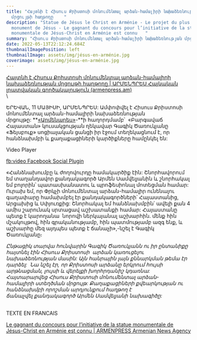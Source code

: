 ```yaml
---
title: "Հայտնի է Հիսուս Քրիստոսի մոնումենտալ արձան-համալիրի նախաձեռնության
  մրցույթի հաղթողը    "
description: "Statue de Jésus le Christ en Arménie - Le projet du plus grand
  monument de Jésus - Le gagnant du concours pour l’initiative de la statue
  monumentale de Jésus-Christ en Arménie est connu   "
summary: "Հիսուս Քրիստոսի մոնումենտալ արձան-համալիրի նախաձեռնության մրցույթի հաղթողը "
date: 2022-05-13T22:12:24.684Z
thumbnailImagePosition: left
thumbnailImage: assets/img/jésus-en-arménie.jpg
coverimage: assets/img/jésus-en-arménie.jpg
---
```

<!--StartFragment-->

[Հայտնի է Հիսուս Քրիստոսի մոնումենտալ արձան-համալիրի նախաձեռնության մրցույթի հաղթողը | ԱՐՄԵՆՊՐԵՍ Հայկական լրատվական գործակալություն (armenpress.am)](https://armenpress.am/arm/news/1082905/)\
\
<!--StartFragment-->

ԵՐԵՎԱՆ, 11 ՄԱՅԻՍԻ, ԱՐՄԵՆՊՐԵՍ: Ամփոփվել է Հիսուս Քրիստոսի մոնումենտալ արձան-համալիրի նախաձեռնության մրցույթը: **[«Արմենպրես»](https://armenpress.am/arm/)-**ի հաղորդմամբ՝  «Բարգավաճ Հայաստան» կուսակցության ղեկավար Գագիկ Ծառուկյանը «Ֆեյսբուք» սոցիալական ցանցի իր էջում տեղեկացնում է, որ հանձնախմբի և քաղաքացիների կարծիքները համընկել են:  

Video Player

[fb:video Facebook Social Plugin](https://www.facebook.com/v3.0/plugins/video.php?allowfullscreen=true&app_id=788294517951552&channel=https%3A%2F%2Fstaticxx.facebook.com%2Fx%2Fconnect%2Fxd_arbiter%2F%3Fversion%3D46%23cb%3Df7cec912446d28%26domain%3Darmenpress.am%26is_canvas%3Dfalse%26origin%3Dhttps%253A%252F%252Farmenpress.am%252Ff2004c89278141%26relation%3Dparent.parent&container_width=560&controls=true&href=https%3A%2F%2Fwww.facebook.com%2FGagikTsarukyan%2Fvideos%2F399651135384869%2F&locale=en_US&sdk=joey)

«Հանձնախումբը և ժողովուրդը համակարծիք էին: Շնորհավորում եմ տաղանդավոր քանդակագործ Արմեն Սամվելյանին և շնորհակալ եմ բոլորին՝ պատասխանատու և պրոֆեսիոնալ մոտեցման համար: Ուրախ եմ, որ Փրկչի մոնումենտալ արձան-համալիր ունենալու գաղափարը համախմբել էր քանդակագործների՝ Հայաստանից, Արցախից և Սփյուռքից: Շնորհակալ եմ հանձնախմբին՝ ավելի քան 4 ամիս շարունակ սրտացավ աշխատանքի համար: Հայաստանը պետք է կարողանա  նորովի ներկայանալ աշխարհին. մենք հին մշակույթով, հին գրականությամբ, հին պատմությամբ ազգ ենք, և աշխարհը մեզ այդպես պետք է ճանաչի»,-նշել է Գագիկ Ծառուկյանը։

*Ընթացիկ տարվա հունվարին Գագիկ Ծառուկյանն ու իր ընտանիքը հայտնել էին Հիսուս Քրիստոսի  արձան կառուցելու նախաձեռնության մասին: Այն հանրային լայն քննարկման թեմա էր դարձել:  Նա նշել էր, որ Քրիստոսի արձանը երկրում հույսի արթնացման, լույսի և վերելքի խորհրդանիշ կդառնա: Հայտարարվեց Հիսուս Քրիստոսի մոնումենտալ արձան-համալիրի ստեղծման մրցույթ: Քաղաքացիների քվեարկության ու հանձնախմբի որոշման արդյունքում հաղթող է ճանաչվել քանդակագործ Արմեն Սամվելյանի նախագիծը:*  



<!--EndFragment-->

<!--EndFragment-->

\
TEXTE EN FRANCAIS 

<!--StartFragment-->

[Le gagnant du concours pour l’initiative de la statue monumentale de Jésus-Christ en Arménie est connu | ARMENPRESS Armenian News Agency](https://armenpress.am/fre/news/1082905/)

<!--EndFragment-->